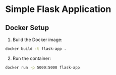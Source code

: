# Simple Flask Application

## Docker Setup

1. Build the Docker image:
```bash
docker build -t flask-app .
```

2. Run the container:
```bash
docker run -p 5000:5000 flask-app
```
